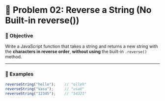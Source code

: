 # 🔁 Problem 02: Reverse a String (No Built-in reverse())

### 📄 Objective

Write a JavaScript function that takes a string and returns a new string with the **characters in reverse order**, **without using** the built-in `.reverse()` method.

---

### 🧪 Examples

```js
reverseString("hello");    // "olleh"
reverseString("Vasu");     // "usaV"
reverseString("12345");    // "54321"
